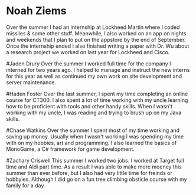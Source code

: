 # Noah Ziems
Over the summer I had an internship at Lockheed Martin where I coded missiles & some other stuff. Meanwhile, I also worked on an app on nights and weekends that I plan to put on the appstore by the end of September. Once the internship ended I also finished writing a paper with Dr. Wu about a research project we worked on last year for Lockheed and Cisco.


#Jaden Drury
Over the summer I worked full time for the company I interned for two years ago. I helped to manage and instruct the new interns for this year as well as continued my own work on site development and server maintenance. 


#Haden Foster
Over the last summer, I spent my time completing an online course for CT300. I also spent a lot of time working with my uncle learning how to be proficient with tools and other handy skills. When I wasn't working with my uncle, I was reading and trying to brush up on my Java skills. 


#Chase Watkins
Over the summer I spent most of my time working and saving up money. Usually when I wasn't working I was spending my time with on my hobbies, art and programming. I also learned the basics of MonoGame, a C# framework for game development.


#Zachary Criswell
This summer I worked two jobs. I worked at Target full time and Aldi part time. As a result I was able to make more moeney this summer than ever before, but I also had very little time for freinds or hobbyies. Although I did go on a fun tree climbing obsticle course with my family for a day. 

